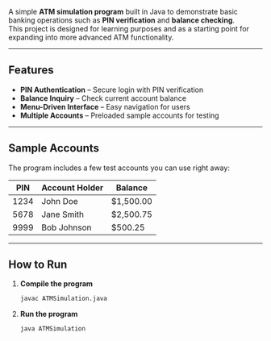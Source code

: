 A simple **ATM simulation program** built in Java to demonstrate basic banking operations such as **PIN verification** and **balance checking**.  
This project is designed for learning purposes and as a starting point for expanding into more advanced ATM functionality.  

---

##  Features

-  **PIN Authentication** – Secure login with PIN verification  
-  **Balance Inquiry** – Check current account balance  
-  **Menu-Driven Interface** – Easy navigation for users  
-  **Multiple Accounts** – Preloaded sample accounts for testing  

---

##  Sample Accounts

The program includes a few test accounts you can use right away:

| PIN  | Account Holder | Balance   |
|------|----------------|-----------|
| 1234 | John Doe       | $1,500.00 |
| 5678 | Jane Smith     | $2,500.75 |
| 9999 | Bob Johnson    | $500.25   |

---

##  How to Run

1. **Compile the program**  
   ```bash
   javac ATMSimulation.java
   
2. **Run the program**
   ```bash
   java ATMSimulation
